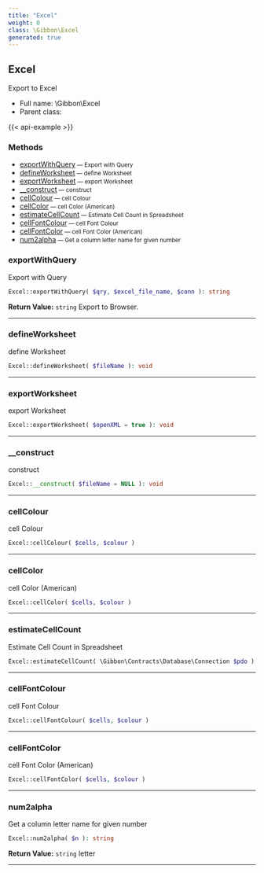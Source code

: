 ```yaml
---
title: "Excel"
weight: 0
class: \Gibbon\Excel
generated: true
---
```


## Excel

Export to Excel



* Full name: \Gibbon\Excel
* Parent class: 

{{< api-example >}} 



### Methods

- [exportWithQuery](#exportwithquery)<small> — Export with Query</small>
- [defineWorksheet](#defineworksheet)<small> — define Worksheet</small>
- [exportWorksheet](#exportworksheet)<small> — export Worksheet</small>
- [__construct](#__construct)<small> — construct</small>
- [cellColour](#cellcolour)<small> — cell Colour</small>
- [cellColor](#cellcolor)<small> — cell Color  (American)</small>
- [estimateCellCount](#estimatecellcount)<small> — Estimate Cell Count in Spreadsheet</small>
- [cellFontColour](#cellfontcolour)<small> — cell Font Colour</small>
- [cellFontColor](#cellfontcolor)<small> — cell Font Color  (American)</small>
- [num2alpha](#num2alpha)<small> — Get a column letter name for given number</small>




### exportWithQuery

Export with Query

```php
Excel::exportWithQuery( $qry, $excel_file_name, $conn ): string
```






**Return Value:**
`string`  Export to Browser.



---

### defineWorksheet

define Worksheet

```php
Excel::defineWorksheet( $fileName ): void
```









---

### exportWorksheet

export Worksheet

```php
Excel::exportWorksheet( $openXML = true ): void
```









---

### __construct

construct

```php
Excel::__construct( $fileName = NULL ): void
```









---

### cellColour

cell Colour

```php
Excel::cellColour( $cells, $colour )
```









---

### cellColor

cell Color  (American)

```php
Excel::cellColor( $cells, $colour )
```









---

### estimateCellCount

Estimate Cell Count in Spreadsheet

```php
Excel::estimateCellCount( \Gibbon\Contracts\Database\Connection $pdo )
```









---

### cellFontColour

cell Font Colour

```php
Excel::cellFontColour( $cells, $colour )
```









---

### cellFontColor

cell Font Color  (American)

```php
Excel::cellFontColor( $cells, $colour )
```









---

### num2alpha

Get a column letter name for given number

```php
Excel::num2alpha( $n ): string
```






**Return Value:**
`string`  letter



---

